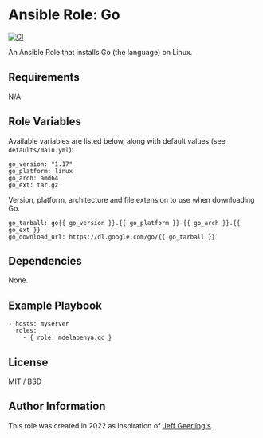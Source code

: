 # Ansible Role: Go

[![CI](https://github.com/mdelapenya/ansible-role-go/workflows/CI/badge.svg?event=push)](https://github.com/mdelapenya/ansible-role-go/actions?query=workflow%3ACI)

An Ansible Role that installs Go (the language) on Linux.

## Requirements

N/A

## Role Variables

Available variables are listed below, along with default values (see `defaults/main.yml`):

    go_version: "1.17"
    go_platform: linux
    go_arch: amd64
    go_ext: tar.gz

Version, platform, architecture and file extension to use when downloading Go.

    go_tarball: go{{ go_version }}.{{ go_platform }}-{{ go_arch }}.{{ go_ext }}
    go_download_url: https://dl.google.com/go/{{ go_tarball }}

## Dependencies

None.

## Example Playbook

    - hosts: myserver
      roles:
        - { role: mdelapenya.go }

## License

MIT / BSD

## Author Information

This role was created in 2022 as inspiration of [Jeff Geerling's](https://github.com/geerlingguy/ansible-role-go).
